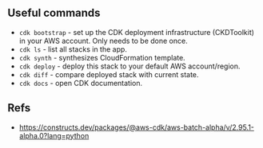 ## Useful commands

* `cdk bootstrap` - set up the CDK deployment infrastructure (CKDToolkit) in your AWS account. Only needs to be done once.
* `cdk ls` - list all stacks in the app.
* `cdk synth` - synthesizes CloudFormation template.
* `cdk deploy` - deploy this stack to your default AWS account/region.
* `cdk diff` - compare deployed stack with current state.
* `cdk docs` - open CDK documentation.


## Refs

- https://constructs.dev/packages/@aws-cdk/aws-batch-alpha/v/2.95.1-alpha.0?lang=python

